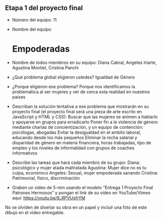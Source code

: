 ## Etapa 1 del proyecto final

- Número del equipo: 11
- Nombre del equipo: <h1>Empoderadas</h1>
- Nombre de todos miembros en su equipo: Diana Cabral, Angeles Iriarte, Agustina Montiel, Cristina Panchi 
- ¿Qué problema global eligieron ustedes? Igualdad de Género
- ¿Porque eligieron ese problema? Porque nos identificamos la problemática al ser mujeres y ver de cerca esta realidad en nuestros países
- Describan la solución tentativa a ese problema que mostrarán en su proyecto final (el proyecto final será una pieza de arte escrito en JavaScript y HTML y CSS): Buscar que las mujeres se animen a hablarlo y apoyarse en grupos para erradicarlo
Poner fin a la violencia de género mediante charlas de concientización, y un equipo de contención: psicólogas, abogadas
Evitar la desigualdad en el ambito laboral, educando desde los más pequeños
Eliminar la recha salarial y disparidad de género en materia financiera, horas trabajadas, tipo de empleo y los niveles de informalidad con grupos de coaches informativos

- Describe las tareas que hará cada miembro de su grupo: Diana: psicológico y mujer atada maltratada
Agustina: Mujer dice no es tu culpa, económico
Angeles: Sexual, mujer empoderada sanando
Cristina: Patrimonial, físico, discriminación

- Graben un video de 5-min usando el modelo “Entrega 1 Proyecto Final Patrones Hermosos” y pongan el link de su vídeo en YouTube/Vimeo aquí: https://youtu.be/9_RPVUsfrYM

No se olviden de diseñar su obra en un papel y incluir una foto de este dibujo en el vídeo entregable.
